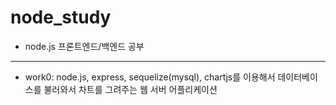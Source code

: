 # node_study

 - node.js 프론트엔드/백엔드 공부

------------------------------------------------------------

 - work0: node.js, express, sequelize(mysql), chartjs를 이용해서 데이터베이스를 불러와서 차트를 그려주는 웹 서버 어플리케이션
